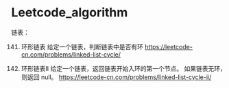 # Leetcode_algorithm
链表：

141. 环形链表
给定一个链表，判断链表中是否有环
https://leetcode-cn.com/problems/linked-list-cycle/

142. 环形链表II
给定一个链表，返回链表开始入环的第一个节点。 如果链表无环，则返回 null。
https://leetcode-cn.com/problems/linked-list-cycle-ii/
